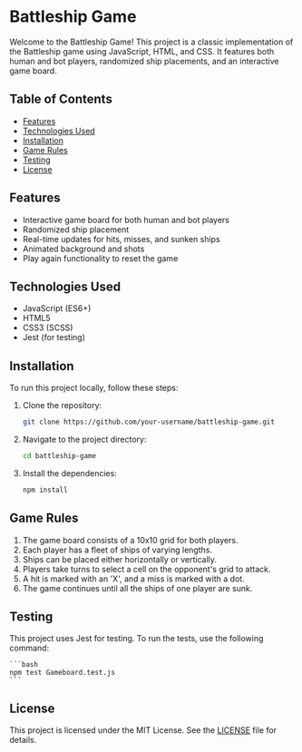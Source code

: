 # Battleship Game

Welcome to the Battleship Game! This project is a classic implementation of the Battleship game using JavaScript, HTML, and CSS. It features both human and bot players, randomized ship placements, and an interactive game board.

## Table of Contents

- [Features](#features)
- [Technologies Used](#technologies-used)
- [Installation](#installation)
- [Game Rules](#game-rules)
- [Testing](#testing)
- [License](#license)

## Features

- Interactive game board for both human and bot players
- Randomized ship placement
- Real-time updates for hits, misses, and sunken ships
- Animated background and shots
- Play again functionality to reset the game

## Technologies Used

- JavaScript (ES6+)
- HTML5
- CSS3 (SCSS)
- Jest (for testing)

## Installation

To run this project locally, follow these steps:

1. Clone the repository:

   ```bash
   git clone https://github.com/your-username/battleship-game.git
   ```

2. Navigate to the project directory:

   ```bash
   cd battleship-game
   ```

3. Install the dependencies:

   ```bash
   npm install
   ```

## Game Rules

1. The game board consists of a 10x10 grid for both players.
2. Each player has a fleet of ships of varying lengths.
3. Ships can be placed either horizontally or vertically.
4. Players take turns to select a cell on the opponent's grid to attack.
5. A hit is marked with an 'X', and a miss is marked with a dot.
6. The game continues until all the ships of one player are sunk.

## Testing

This project uses Jest for testing. To run the tests, use the following command:

    ```bash
    npm test Gameboard.test.js
    ```

## License

This project is licensed under the MIT License. See the [LICENSE](LICENSE) file for details.
